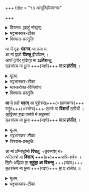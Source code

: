 +++
title = "१३ आभूतिहोममन्त्राः"

+++

<details><summary>विस्तारः (द्रष्टुं नोद्यम्)</summary>

१ विराट्  
२ त्रिष्टुप्  
३ जगती  
विश्वेदेवा ऋषयः
</details>


<details><summary>भट्टभास्कर-टीका</summary>

1अथ आभूतीर्जुहोति - आ मे गृहा इत्यादि ॥ 
</details>

<details open><summary>विश्वास-प्रस्तुतिः</summary>

आ मे॑ गृ॒हा **भ॑व॒न्त्व्** आ प्र॒जा म॒   
आ मा॑ य॒ज्ञो **वि॑शतु** वी॒र्या॑वान् ।  
आपो॑ दे॒वीर् य॒ज्ञिया॒ मा **ऽऽवि॑शन्तु**  
स॒हस्र॑स्य मा भू॒मा +++(यज्ञो)+++ **मा प्र हा॑सीत्** ।
</details>

<details><summary>मूलम्</summary>

आ मे॑ गृ॒हा भ॑व॒न्त्वा प्र॒जा म॒ आ मा॑ य॒ज्ञो वि॑शतु वी॒र्या॑वान् ।  
आपो॑ दे॒वीर्य॒ज्ञिया॒ मा वि॑शन्तु स॒हस्र॑स्य मा भू॒मा मा प्र हा॑सीत् ।
</details>

<details><summary>भट्टभास्कर-टीका</summary>

तिस्त्रस्त्रिष्टुभः जगती प्रथमा । मे मम गृहाः आभवन्तु आभिमुख्येन मम भवन्तु मां प्राप्नुवन्तु । प्रजा च मे आभवतु आभिमुख्येन जायताम् । यज्ञो मां आविशतु वीर्यवान् फलदानसमर्थशक्तिमान् । 'अन्येषाम्' इति दीर्घत्वम् । आपश्च देव्यः यज्ञिया यज्ञसंपादनार्थाः मां विशन्तु । 'यज्ञर्त्विग्भ्यां' इति घः ।  
किं च -  
**सहस्रस्य भूमा** सहस्रसंबन्धि यद् बहुतरं सहस्रगृहात् अन्यून-पद-पादादेः ।  
स मा कदाचिद् अपि **मा प्रहासीत्** मा त्याक्षीत्  
सहस्राद् ऊन-विभूतिः मा कदाचित् भूवम् । 'बहोर्लोपो भूच बहोः' ॥
</details>


<details><summary>भास्करोक्त-विनियोगः</summary>

2अथ द्वितीया - आ मे ग्रह इति । 
</details>


<details open><summary>विश्वास-प्रस्तुतिः</summary>

**आ** मे॒ ग्रहो॑ **भव॒त्व्** आ पु॑रो॒रुख्+++(=ग्रहणमन्त्रः)+++  
स्तु॑त+++(=स्तोत्र)+++-श॒स्त्रे मा **वि॑शताँ** स॒मीची॑ ।  
आ॒दि॒त्या रु॒द्रा वस॑वो मे सद॒स्याः॑   
स॒हस्र॑स्य मा भू॒मा +++(यज्ञो)+++ **मा प्र हा॑सीत्** ।
</details>

<details><summary>मूलम्</summary>

आ मे॒ ग्रहो॑ भव॒त्वा पु॑रो॒रुक्स्तु॑तश॒स्त्रे मा वि॑शताँ स॒मीची॑ ।  
आ॒दि॒त्या रु॒द्रा वस॑वो मे सद॒स्याः॑ स॒हस्र॑स्य मा भू॒मा मा प्र हा॑सीत् ।
</details>

<details><summary>भट्टभास्कर-टीका</summary>

ग्रहः ऐन्द्रवायवादिः मम आभवतु । स एवार्थः । **पुरोरुक्** ग्रहणमन्त्रश्च मामाविशतु । स्तुतशस्त्रे च मामाविशताम् । समीची सम्यङ्निर्वृत्ते । सम्यादेशस्य 'चौ' इति दीर्घत्वम्, 'नपुंसकाच्च' इति शिः । आदित्यादयश्च मे मम सदस्या भवन्तु नित्यं यष्टा भूयासमित्यर्थः । यद्वा - आदित्यादयस्सर्वेऽपि मामाविशन्तु । सहस्रस्येत्यादि । गतम् ॥
</details>

<details open><summary>विश्वास-प्रस्तुतिः</summary>

आ मा॑ ऽग्निष्टो॒मो **वि॑शतु**, +उ॒क्थ्य॑श् च+   
अतिरा॒त्रो मा **वि॑शत्व्** +++(प्र+)+++आपि-शर्व॒रः ।  
ति॒रो-अ॑ह्निया मा॒ **सुहु॑ता॒ आ वि॑शन्तु** +++(यज्ञाः)+++  
स॒हस्र॑स्य मा भू॒मा +++(यज्ञः)+++ मा॒ प्र हा॑सीत् ॥  
</details>

<details><summary>मूलम्</summary>

आ मा॑ग्निष्टो॒मो वि॑शतू॒क्थ्य॑श्चातिरा॒त्रो मा वि॑शत्वापिशर्व॒रः ।   
ति॒रोअ॑ह्निया मा॒ सुहु॑ता॒ आ वि॑शन्तु स॒हस्र॑स्य मा भू॒मा मा॒ प्र हा॑सीत् ॥ [34]
</details>

<details><summary>भट्टभास्कर-टीका</summary>

3तृतीया - अग्निष्टोमो मामाविशतु । उक्थ्यश्च अतिरात्रश्च मामाविशत्वेव । अतिरात्रो विशेष्यते - आपिशर्वरः । अपिशर्वरी रात्रिपर्यायः, समुच्चितरात्रिपर्यायो वा । स्वार्थिकोण् । तिरोअह्निया रात्रिः सा मामाविशतु । सुहुताः सुष्ठु हुताः । अह्नः तिरोहिताः तिरोअह्नियाः । 'अह्नोह्नः एतेम्यः' इत्यह्नादेशः, स्वार्थिको यत् । सहस्रस्येत्यादि । गतम् ॥

इति सप्तमे तृतीये त्रयोदशोनुवाकः ॥  
</details>
